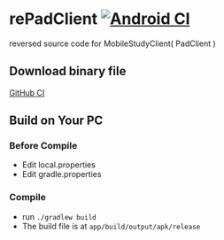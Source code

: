 # rePadClient [![Android CI](https://github.com/Cai1Hsu/rePadClient/actions/workflows/android.yml/badge.svg?branch=master)](https://github.com/Cai1Hsu/rePadClient/actions/workflows/android.yml)
reversed source code for MobileStudyClient( PadClient )

## Download binary file
[GitHub CI](https://github.com/Cai1Hsu/rePadClient/actions)
## Build on Your PC
### Before Compile
- Edit local.properties
- Edit gradle.properties

### Compile
- run `./gradlew build`
- The build file is at `app/build/output/apk/release`
